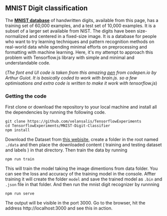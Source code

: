 ## MNIST Digit classification

The **[MNIST database](http://yann.lecun.com/exdb/mnist/)** of handwritten digits, available from this page, has a training set of 60,000 examples, and a test set of 10,000 examples. It is a subset of a larger set available from NIST. The digits have been size-normalized and centered in a fixed-size image. It is a database for people who want to try learning techniques and pattern recognition methods on real-world data while spending minimal efforts on preprocessing and formatting with machine learning. Here, it's my attempt to approach this problem with Tensorflow.js library with simple and minimal and understandable code.<br>

(_The font end UI code is taken from this amazing [pen](https://codepen.io/arguiot/pen/xPYRKZ?editors=1000) from codepen.io by Arthur Guiot. It is basically coded to work with brain.js. so a few optimisations and extra code is written to make it work with tensorflow.js_)

### Getting the code

First clone or download the repository to your local machine and install all the dependencies by running the following code.

```
git clone https://github.com/velansalis/TensorflowExperiments
cd TensorflowExperiments/MNIST-Digit-Classifier
npm install
```

Download the Dataset from [this webisite](http://yann.lecun.com/exdb/mnist/), create a folder in the root named `./data` and then place the downloaded content ( training and testing dataset and labels ) in that directory. Then train the data by running

```
npm run train
```

This will train the model taking the image dimentions from data folder. You can see the loss and accuracy of the training model in the console. Affter training it will create the folder `model` and save the trained model as `.bin` and `.json` file in that folder. And then run the mnist digit recognizer by runnning

```
npm run serve
```

The output will be visible in the port 3000. Go to the browser, hit the address http://localhost:3000 and see this in action.
